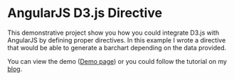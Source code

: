 AngularJS D3.js Directive
===
This demonstrative project show you how you could integrate D3.js with AngularJS by defining proper directives. In this example I wrote a directive that would be able to generate a barchart depending on the data provided.

You can view the demo ([Demo page](http://g00glen00b.github.io/angular-d3-demo/)) or you could follow the tutorial on my [blog](http://g00glen00b.be/angular-d3/).
